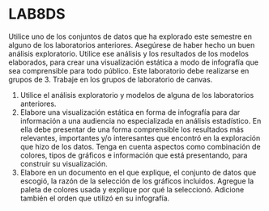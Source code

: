 # LAB8DS

Utilice uno de los conjuntos de datos que ha explorado este semestre en alguno de los laboratorios 
anteriores.  Asegúrese  de  haber  hecho  un  buen  análisis  exploratorio.  Utilice  ese  análisis  y  los 
resultados  de  los modelos elaborados,  para  crear  una  visualización estática  a modo  de  infografía 
que sea comprensible para todo público. Este laboratorio debe realizarse en grupos de 3. Trabaje 
en los grupos de laboratorio de canvas.  

1. Utilice el análisis exploratorio y modelos de alguna de los laboratorios anteriores.   
2. Elabore una visualización estática en forma de infografía para dar información a una audiencia 
no especializada en análisis estadístico. En ella debe presentar de una forma comprensible los 
resultados  más  relevantes,  importantes  y/o  interesantes  que  encontró  en  la  exploración  que 
hizo de los datos. Tenga en cuenta aspectos como combinación de colores, tipos de gráficos e 
información que está presentando, para construir su visualización. 
3. Elabore en un documento en el que explique, el conjunto de datos que escogió, la razón de la 
selección  de  los  gráficos  incluidos.  Agregue  la  paleta  de  colores  usada  y  explique  por  qué  la 
seleccionó. Adicione también el orden que utilizó en su infografía. 
